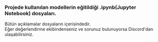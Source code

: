### Projede kullanılan modellerin eğitildiği .ipynb(Jupyter Notebook) dosyaları.
Bütün açıklamalar dosyaların içerisindedir.<br>
Eğer değerlendirme ekibindenseniz ve sorunuz bulunuyorsa Discord'dan ulaşabilirsiniz.
